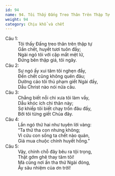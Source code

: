```yaml
---
id: 94
name: 94. Tôi Thấy Đấng Treo Thân Trên Thập Tự
weight: 94
category: Chịu khổ và chết
---
```

<dl><dt>Câu 1:</dt><dd data-verse="1">Tôi thấy Đấng treo thân trên thập tự <br/>Gần chết, huyết tươi tuôn đầy; <br/>Ngài ngó tôi với cặp mắt mệt lử, <br/>Đứng bên thập giá, tôi ngây. </dd><dt>Câu 2:</dt><dd data-verse="2">Sự ngó ấy xui tâm tôi nghẹn đầy, <br/>Đến chết cũng không quên đâu; <br/>Dường cáo tôi thủ phạm giết Ngài đấy, <br/>Dẫu Christ nào nói nửa câu. </dd><dt>Câu 3:</dt><dd data-verse="3">Chẳng biết nỗi chi xưa tôi làm vầy, <br/>Dẫu khóc ích chi thân này; <br/>Sợ khiếp tôi biết chạy trốn đâu đấy, <br/>Bởi tôi từng giết Chúa đây. </dd><dt>Câu 4:</dt><dd data-verse="4">Lần ngó thứ hai như tuyên lời vàng: <br/>“Ta thứ tha con nhưng không; <br/>Vì cứu con sống ta chết nào quản, <br/>Giá mua chuộc chính huyết hồng.” </dd><dt>Câu 5:</dt><dd data-verse="5">Vậy, chính chỗ đây bêu ra tội trọng, <br/>Thật gớm ghê thay tâm tôi! <br/>Mà cũng nơi ấn tha thứ Ngài đóng, <br/>Ấy sâu nhiệm của ơn trời! </dd></dl>
